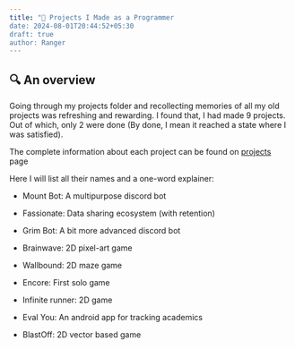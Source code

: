 ```yaml
---
title: "🍳 Projects I Made as a Programmer
date: 2024-08-01T20:44:52+05:30
draft: true
author: Ranger
---
```


## 🔍 An overview

Going through my projects folder and recollecting memories of all my old projects was refreshing and rewarding. I found that, I had made 9 projects. Out of which, only 2 were done (By done, I mean it reached a state where I was satisfied).



The complete information about each project can be found on  [projects](https://thebreakthrough.netlify.app/projects/) page

Here I will list all their names and a one-word explainer:

- Mount Bot: A multipurpose discord bot

- Fassionate: Data sharing ecosystem (with retention)

- Grim Bot: A bit more advanced discord bot 

- Brainwave: 2D pixel-art game

- Wallbound: 2D maze game

- Encore: First solo game

- Infinite runner: 2D game

- Eval You: An android app for tracking academics

- BlastOff: 2D vector based game
  
   
